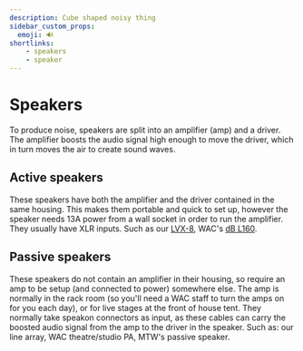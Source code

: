 ```yaml
---
description: Cube shaped noisy thing
sidebar_custom_props:
  emoji: 🔊
shortlinks:
    - speakers
    - speaker
---
```


# Speakers

To produce noise, speakers are split into an amplifier (amp) and a driver.
The amplifier boosts the audio signal high enough to move the driver, which in turn moves the air to create sound waves.

## Active speakers

These speakers have both the amplifier and the driver contained in the same housing.
This makes them portable and quick to set up, however the speaker needs 13A power from a wall socket in order to run the amplifier.
They usually have XLR inputs.
Such as our [LVX-8](https://www.dbtechnologies.com/en/products/lvx/lvx-8/), WAC's [dB L160](https://www.dbtechnologies.com/en/products/mini-box/minibox-l-160d/).


## Passive speakers

These speakers do not contain an amplifier in their housing, so require an amp to be setup (and connected to power) somewhere else.
The amp is normally in the rack room (so you'll need a WAC staff to turn the amps on for you each day), or for live stages at the front of house tent.
They normally take speakon connectors as input, as these cables can carry the boosted audio signal from the amp to the driver in the speaker.
Such as: our line array, WAC theatre/studio PA, MTW's passive speaker. 

